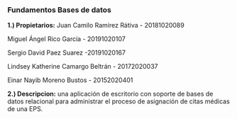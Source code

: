 ### Fundamentos Bases de datos

**1.) Propietarios:** 
Juan Camilo Ramírez Rátiva - 20181020089

Miguel Ángel Rico García - 20191020107

Sergio David Paez Suarez -20191020167

Lindsey Katherine Camargo Beltrán - 20172020037

Einar Nayib Moreno Bustos - 20152020401

**2.) Descripcion:** una aplicación de escritorio con soporte de bases de datos relacional para
administrar el proceso de asignación de citas médicas de una EPS.
